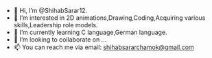 - 👋 Hi, I’m @ShihabSarar12.
- 👀 I’m interested in 2D animations,Drawing,Coding,Acquiring various skills,Leadership role models.
- 🌱 I’m currently learning C language,German language.
- 💞️ I’m looking to collaborate on ...
- 📫 You can reach me via email: shihabsararchamok@gmail.com 

<!---
ShihabSarar12/ShihabSarar12 is a ✨ special ✨ repository because its `README.md` (this file) appears on your GitHub profile.
You can click the Preview link to take a look at your changes.
--->

